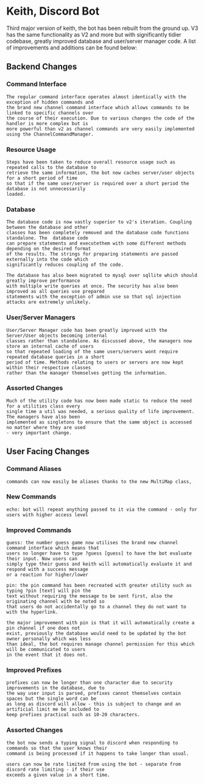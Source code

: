 # Keith, Discord Bot

Third major version of keith, the bot has been rebuilt from the ground up. V3 has the same functionality as V2 and more
but with significantly tidier codebase, greatly improved database and user/server manager code. A list of improvements
and additions can be found below: 

## Backend Changes

### Command Interface
    The regular command interface operates almost identically with the exception of hidden commands and 
    the brand new channel command interface which allows commands to be linked to specific channels over
    the course of their execution. Due to various changes the code of the handler is more complex but is 
    more powerful than v2 as channel commands are very easily implemented using the ChannelCommandManager.

### Resource Usage
    Steps have been taken to reduce overall resource usage such as repeated calls to the database to 
    retrieve the same information, the bot now caches server/user objects for a short period of time
    so that if the same user/server is required over a short period the database is not unnecessarily
    loaded.

### Database
    The database code is now vastly superior to v2's iteration. Coupling between the database and other
    classes has been completely removed and the database code functions standalone. The  database code 
    can prepare statements and executethem with some different methods depending on the desired format 
    of the results. The strings for preparing statements are passed externally into the code which 
    significantly reduces coupling of the code. 

    The database has also been migrated to mysql over sqllite which should greatly improve performance 
    with multiple write queries at once. The security has also been improved as all queries use prepared 
    statements with the exception of admin use so that sql injection attacks are extremely unlikely. 

### User/Server Managers
    User/Server Manager code has been greatly improved with the Server/User objects becoming internal
    classes rather than standalone. As discussed above, the managers now store an internal cache of users
    so that repeated loading of the same users/servers wont require repeated database queries in a short 
    period of time. Methods relating to users or servers are now kept within their respective classes
    rather than the manager themselves getting the information.

### Assorted Changes
    Much of the utility code has now been made static to reduce the need for a utilities class every
    single time a util was needed, a serious quality of life improvement. The managers have also been 
    implemented as singletons to ensure that the same object is accessed no matter where they are used
    - very important change. 

## User Facing Changes

### Command Aliases
    commands can now easily be aliases thanks to the new MultiMap class, 

### New Commands
    echo: bot will repeat anything passed to it via the command - only for users with higher access level
    
### Improved Commands
    guess: the number guess game now utilises the brand new channel command interface which means that 
    users no longer have to type ?guess [guess] to have the bot evaluate their input. Now users can 
    simply type their guess and keith will automatically evaluate it and respond with a success message
    or a reaction for higher/lower

    pin: the pin command has been recreated with greater utility such as typing ?pin [text] will pin the
    text without requiring the message to be sent first, also the originating channel with be noted so 
    that users do not accidentally go to a channel they do not want to with the hyperlink. 

    the major improvement with pin is that it will automatically create a pin channel if one does not 
    exist, previously the database would need to be updated by the bot owner personally which was less
    than ideal, the bot requires manage channel permission for this which will be communicated to users
    in the event that it does not. 

### Improved Prefixes
    prefixes can now be longer than one character due to security improvements in the database, due to 
    the way user input is parsed, prefixes cannot themselves contain spaces but the single word can be
    as long as discord will allow - this is subject to change and an artificial limit me be included to
    keep prefixes practical such as 10-20 characters. 

### Assorted Changes
    the bot now sends a typing signal to discord when responding to commands so that the user knows their
    command is being processed if it happens to take longer than usual. 

    users can now be rate limited from using the bot - separate from discord rate limiting - if their use 
    exceeds a given value in a short time.

    
